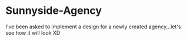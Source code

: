# Sunnyside-Agency
I've been asked to implement a design for a newly created agency...let's see how it will look XD
